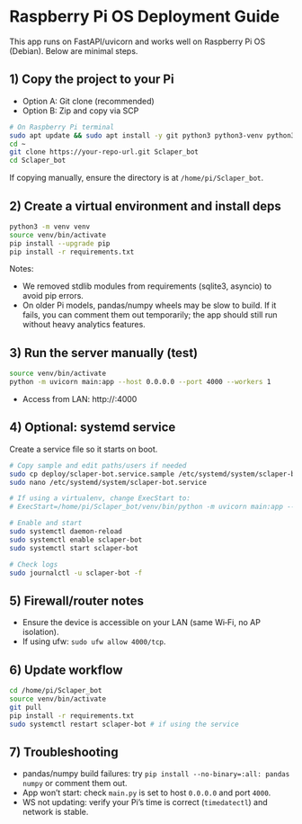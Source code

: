 # Raspberry Pi OS Deployment Guide

This app runs on FastAPI/uvicorn and works well on Raspberry Pi OS (Debian). Below are minimal steps.

## 1) Copy the project to your Pi
- Option A: Git clone (recommended)
- Option B: Zip and copy via SCP

```bash
# On Raspberry Pi terminal
sudo apt update && sudo apt install -y git python3 python3-venv python3-pip
cd ~
git clone https://your-repo-url.git Sclaper_bot
cd Sclaper_bot
```

If copying manually, ensure the directory is at `/home/pi/Sclaper_bot`.

## 2) Create a virtual environment and install deps
```bash
python3 -m venv venv
source venv/bin/activate
pip install --upgrade pip
pip install -r requirements.txt
```

Notes:
- We removed stdlib modules from requirements (sqlite3, asyncio) to avoid pip errors.
- On older Pi models, pandas/numpy wheels may be slow to build. If it fails, you can comment them out temporarily; the app should still run without heavy analytics features.

## 3) Run the server manually (test)
```bash
source venv/bin/activate
python -m uvicorn main:app --host 0.0.0.0 --port 4000 --workers 1
```
- Access from LAN: http://<pi-ip>:4000

## 4) Optional: systemd service
Create a service file so it starts on boot.

```bash
# Copy sample and edit paths/users if needed
sudo cp deploy/sclaper-bot.service.sample /etc/systemd/system/sclaper-bot.service
sudo nano /etc/systemd/system/sclaper-bot.service

# If using a virtualenv, change ExecStart to:
# ExecStart=/home/pi/Sclaper_bot/venv/bin/python -m uvicorn main:app --host 0.0.0.0 --port 4000 --workers 1

# Enable and start
sudo systemctl daemon-reload
sudo systemctl enable sclaper-bot
sudo systemctl start sclaper-bot

# Check logs
sudo journalctl -u sclaper-bot -f
```

## 5) Firewall/router notes
- Ensure the device is accessible on your LAN (same Wi‑Fi, no AP isolation).
- If using ufw: `sudo ufw allow 4000/tcp`.

## 6) Update workflow
```bash
cd /home/pi/Sclaper_bot
source venv/bin/activate
git pull
pip install -r requirements.txt
sudo systemctl restart sclaper-bot # if using the service
```

## 7) Troubleshooting
- pandas/numpy build failures: try `pip install --no-binary=:all: pandas numpy` or comment them out.
- App won’t start: check `main.py` is set to host `0.0.0.0` and port `4000`.
- WS not updating: verify your Pi’s time is correct (`timedatectl`) and network is stable.
